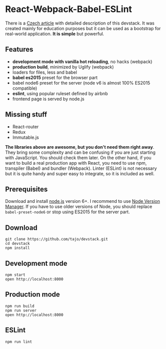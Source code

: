 # React-Webpack-Babel-ESLint

There is a [Czech article](http://www.dzejes.cz/prvni-dev-stack.html) with detailed description of this devstack. It was created mainly for education purposes but it can be used as a bootstrap for real-world application. **It is simple** but powerful.

## Features
- **development mode with vanilla hot reloading**, no hacks (webpack)
- **production build**, minimized by Uglify (webpack)
- loaders for files, less and babel
- **babel es2015** preset for the browser part
- babel node6 preset for the server (node v6 is almost 100% ES2015 compatible)
- **eslint**, using popular ruleset defined by airbnb
- frontend page is served by node.js

## Missing stuff
- React-router
- Redux
- Immutable.js

**The libraries above are awesome, but you don't need them right away**. They bring some complexity and can be confusing if you are just starting with JavaScript. You should check them later. On the other hand, if you want to build a real production app with React, you need to use npm, transpiler (Babel) and bundler (Webpack). Linter (ESLint) is not necessary but it is quite handy and super easy to integrate, so it is included as well.

## Prerequisites

Download and install [node.js](http://nodejs.org) version 6+. I recommend to use [Node Version Manager](https://github.com/creationix/nvm). If you have to use older versions of Node, you should replace `babel-preset-node6` or stop using ES2015 for the server part.

## Download

```shell
git clone https://github.com/tajo/devstack.git
cd devstack
npm install
```

## Development mode

```shell
npm start
open http://localhost:8000
```

## Production mode

```shell
npm run build
npm run server
open http://localhost:8000
```

## ESLint

```shell
npm run lint
```
